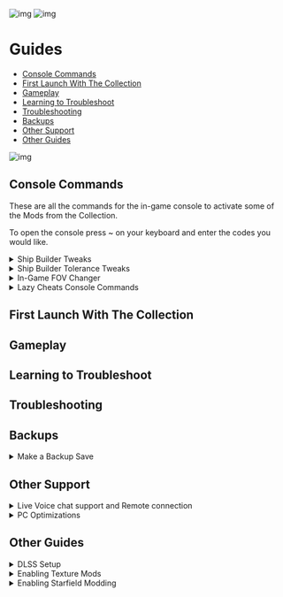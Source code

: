 ![img](https://s11.gifyu.com/images/SgCoI.png)
![img](https://s11.gifyu.com/images/Sgd38.jpg)

# Guides

- [Console Commands](#console-commands)
- [First Launch With The Collection](#first-launch-with-the-collection)
- [Gameplay](#gameplay)
- [Learning to Troubleshoot](#learning-to-troubleshoot)
- [Troubleshooting](#troubleshooting)
- [Backups](#backups)
- [Other Support](#other-support)
- [Other Guides](#other-guides)

![img](https://s11.gifyu.com/images/Sgd38.jpg)




## Console Commands

These are all the commands for the in-game console to activate some of the Mods from the Collection.

To open the console press ~ on your keyboard and enter the codes you would like.


<details>
<summary>Ship Builder Tweaks</summary>

![img](https://s11.gifyu.com/images/Sgd38.jpg)

- To apply the tweaks, run **"bat builderTweak"**
- To uninstall the mod / revert the settings, simply run **"bat builderReset"**
- The changes will be permanent (You only have to run it once, even when leaving the game), and don't require manually editing the .ini file

![img](https://s11.gifyu.com/images/Sgd38.jpg)

</details>


<details>
<summary>Ship Builder Tolerance Tweaks</summary>

![img](https://s11.gifyu.com/images/Sgd38.jpg)

- To increase the tolerance run **"bat toleranceBig"**, or **"bat toleranceHuge"** (Huge basically disables any overlapping checks, letting you build some cursed things)
- To uninstall the mod / revert the settings, simply run **"bat toleranceReset"**
- The changes will be permanent (You only have to run it once, even when leaving the game), and don't require manually editing the .ini file

![img](https://s11.gifyu.com/images/Sgd38.jpg)

</details>


<details>
<summary>In-Game FOV Changer</summary>

![img](https://s11.gifyu.com/images/Sgd38.jpg)

- For First Person FOV: Run **"bat fpp100"** to set the FOV to 100, or any other number between 70-120, in steps of 5 (e.g. "bat fpp95")
- For Third Person FOV: Run **"bat tpp100"** to set the FOV to 100, or any other number between 70-120, in steps of 5 (e.g. "bat tpp95")
- To uninstall the mod / revert the settings, simply set FPP to 85 and TPP to 70 (Those are the vanilla values)
- The changes will be permanent (You only have to run it once, even when leaving the game), and don't require manually editing the .ini file

![img](https://s11.gifyu.com/images/Sgd38.jpg)

</details>


<details>
<summary>Lazy Cheats Console Commands</summary>

![img](https://s11.gifyu.com/images/Sgd38.jpg)

Open the console (with the **~** key) and type bat <cheat> to get credits, digipicks, more mass, or more XP.
For example, typing:
```
bat lowmoney1
```
Would give you 1000 credits.

Cheat Table below

```
Credits Cheat | Credits Granted | Digipicks Cheat | Digipicks Granted
--------------|-----------------|-----------------|-------------------
lowmoney1     | 1000            | digi1           | 10
lowmoney10    | 10,000          | digi10          | 100
lowmoney100   | 100,000         | digi100         | 1,000
money1        | 1,000,000       |                 |
money10       | 10,000,000      |                 |
money100      | 100,000,000     |                 |
--------------|-----------------|-----------------|-------------------
Mass Cheat    | Mass Granted    | XP Cheat        | XP Granted
--------------|-----------------|-----------------|-------------------
smallmass     | 500             | xp1             | 1,000
mass          | 1,000           | xp10            | 10,000
bigmass       | 10,000          | xp100           | 100,000
```

![img](https://s11.gifyu.com/images/Sgd38.jpg)

</details>





## First Launch With The Collection




## Gameplay




## Learning to Troubleshoot




## Troubleshooting




## Backups


<details>
<summary>Make a Backup Save</summary>

![img](https://s11.gifyu.com/images/Sgd38.jpg)

Mods for Starfield are (WELL WE DON'T KNOW YET) but it's always good to make a backup of your save file. 

The save file location can be found below.

```
C:\Users\[YOUR USERNAME]\Documents\My Games\Starfield\Saves
```

Just copy the contents of this file and place it somewhere on your PC.

![img](https://s11.gifyu.com/images/Sgd38.jpg)

</details>





## Other Support


<details>
<summary>Live Voice chat support and Remote connection</summary>

![img](https://s11.gifyu.com/images/Sgd38.jpg)

I can help you if you are stuck with LIVE Voice chat support and screenshare in the ⁠🔧︱Live VC Support channel in discord

If you are really stuck i can connect to your Pc via a remote connection all you have to do is click the download link it will take you to a software page to download Teamviewer with this tool i can control your pc remotely (while you watch) with a one time use code and password. You can uninstall the program after so you can have peace of mind.

To download Teamviewer click [HERE](https://www.teamviewer.com/en-us/download/windows/?utm_source=google&utm_medium=cpc&utm_campaign=au|b|pr|22|jun|tv-core-download-sn|free|t0|0&utm_content=Download&utm_term=teamviewer%20download&gad=1&gclid=CjwKCAjw9pGjBhB-EiwAa5jl3JtSMlwskHVNVTH2fzvXvtj6wTBD_uhieVL3zYhh38ZYQBQscEv3KRoCZGsQAvD_BwE)
🔧︱Live VC Support in discord

![img](https://s11.gifyu.com/images/Sgd38.jpg)

</details>

<details>
<summary>PC Optimizations</summary>

![img](https://s11.gifyu.com/images/Sgd38.jpg)

I've been building Pcs for a few years now and have picked up a few tips and tricks along the way. You can also check out my builds on our Discord.

I can connect to your Pc via a remote connection [Team Viewer]() and optimize your Pc for gaming. 

I use a few tools and methods which I will explain here. These tools/programs are lightweight and will not take up many resources in the background. These tools are used widely by the Pc community and are well known.

All links to these tools will be listed below so you can check them out for yourself.

All of this I offer free of charge. The only thing I ask is for you to **Endorse** and support our collections. It really means a lot to us.


### MSI afterburner

This is an overclocking tool but it does much more. With this tool, I can set the following.

- Custom fan curve this will help with **GPU** temps.

- Unlock the voltage control on the **GPU** this helps maintain higher clock speeds for the **GPU**.



### RTSS Riva Statistics Tuner

This is a hardware monitoring tool that works alongside **MSI Afterburner**.

1) This allows monitoring of all **GPU** parameters including an **FPS** counter, Temp readings, **FPS** cap and much much more



### ISLC Intelligent Standby List Cleaner

This help to clear out the standby list in Windows in turn freeing up Memory **RAM** the benefits of this tool are fewer stutters in game and maintaining a steady fps.



### Quick CPU

Quick CPU is a program that was designed to fine-tune and monitor important CPU and System parameters such as **CPU** Temperature (Package and Core Temp), **CPU** Performance, Power, Voltage, Current, Core Parking, Frequency Scaling, System Memory, Turbo Boost, C-States, Speed Shift FIVR Control as well as making other adjustments.


### CPU Z & GPU z

These will allow you to identify the GPU and CPU.


### GEEK Uninstaller

This is a great tool for uninstalling programs and removing any traces they leave behind.


### WINDOWS OPTIMIZATION

As well as the tools i can install and configure there are also some optimizations I can perform inside of Windows itself.

These include.

- Nvidia control panel optimizations

- Bios optimizations.

- Power management optimizations.

- Game-specific optimizations.



### OVERCLOCKING OF THE GPU

I can overclock and stress test your **GPU**.



### As well as all of the above I can.

- Clear out old unused Windows files taking up space on your System.

- Run system scans to ensure everything is running as it should be and repair errors.

[MSI afterburner](https://www.msi.com/Landing/afterburner/graphics-cards)

[RTSS Riva Statistics Tuner](https://www.guru3d.com/files-details/rtss-rivatuner-statistics-server-download.html)

[ISLC Intelligent Standby List Cleaner](https://www.wagnardsoft.com/forums/viewtopic.php?t=1256)

[Quick CPU](https://coderbag.com/product/quickcpu)

[CPU Z](https://www.cpuid.com/softwares/cpu-z.html)

[GPU Z](https://www.techpowerup.com/gpuz/)

[GEEK Uninstaller](https://geekuninstaller.com/)

![img](https://s11.gifyu.com/images/Sgd38.jpg)

</details>




## Other Guides

<details>
<summary>DLSS Setup</summary>

![img](https://s11.gifyu.com/images/Sgd38.jpg)

If you choose to use the DLSS Support (OPTIONAL) you will need to do the following.

⛔ If you want to use the Reshade Make sure to install and configure the Reshade before enabling the optional DLSS Mod.

⛔ You will need to download the DLSS update file linked [HERE](https://www.techpowerup.com/download/nvidia-dlss-dll/) (nvngx\_dlss\_2.5.1.zip)

**1**) Enable these 2 Mods in Vortex

![](https://s11.gifyu.com/images/SgP0C.png)2) 

**2**) You need to place the nvngx\_dlss.dll file you downloaded into.

```
mods/UpscalerBasePlugin folder.
```

**3**) Go to the "SETTINGS" menu and on the DISPLAY tab enable "FSR2" as shown in the picture below.

![](https://s11.gifyu.com/images/SgFWA.png) 

**4**) To bring up the menu for DLSS hit the (END) key. Here you can choose from DLSS or XeSS.

**5**) Go to the "SETTINGS" menu on the "DISPLAY" tab you can change the "RENDER RESOLUTION SCALE" the lower the setting the more FPS but Less visual quality.


⛔This mod can be buggy with a Reshade installed and Overlays. I personally wouldn't use it but if you see a performance increase then go for it. If you have any bugs disable the 2 mods in Vortex.

![img](https://s11.gifyu.com/images/Sgd38.jpg)

</details>


<details>
<summary>Enabling Texture Mods</summary>

![img](https://s11.gifyu.com/images/Sgd38.jpg)

**1**) After you have downloaded the collection you need to go to the following location

```
SteamLibrary\steamapps\common\Starfield\Data\
```

**2**) Locate this Folder

```
Textures
```

**3**) Copy the Folder and place it into the following location.

```
C:\Users\[YOUR USERNAME\Documents\My Games\Starfield\Data
```

![img](https://s11.gifyu.com/images/Sgd38.jpg)

</details>


<details>
<summary>Enabling Starfield Modding</summary>

![img](https://s11.gifyu.com/images/Sgd38.jpg)

After installation, you will need to place the **INI** File into your **Documents** folder.

Depending on what new mods are added in each update you may be required to do this again for certain updates.

You will be notified in the **changelog** if this needs to be done on each update.

**ENABLING STARFIELD MODDING**

**1**) After you have downloaded the collection you need to go to the following location
```
SteamLibrary\steamapps\common\Starfield\
```

**2**) Locate this file and extract it.

```
Constallation Readme.7z
```

**3**) Now you will have a folder called. Constellation Readme open this folder.In the folder will find a file called \[StarfieldCustom.ini] Copy this file and place it into the following location.

```
 C:\Users\[YOUR USERNAME\Documents\My Games\Starfield
```

**4**) Once done should look as follows.

![](https://s11.gifyu.com/images/SgFGr.png)![](https://s11.gifyu.com/images/Sgd38.jpg)

![img](https://s11.gifyu.com/images/Sgd38.jpg)

</details>